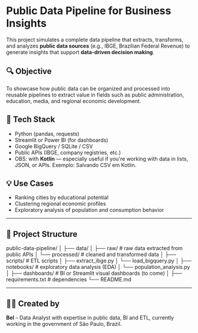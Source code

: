 # Public Data Pipeline for Business Insights

This project simulates a complete data pipeline that extracts, transforms, and analyzes **public data sources** (e.g., IBGE, Brazilian Federal Revenue) to generate insights that support **data-driven decision making**.

## 🔍 Objective

To showcase how public data can be organized and processed into reusable pipelines to extract value in fields such as public administration, education, media, and regional economic development.

## 🧱 Tech Stack

- Python (pandas, requests)
- Streamlit or Power BI (for dashboards)
- Google BigQuery / SQLite / CSV
- Public APIs (IBGE, company registries, etc.)
- OBS: with **Kotlin** — especially useful if you're working with data in lists, JSON, or APIs. Exemplo: Salvando CSV em Kotlin.

## 💡 Use Cases

- Ranking cities by educational potential
- Clustering regional economic profiles
- Exploratory analysis of population and consumption behavior

---

## 📁 Project Structure

public-data-pipeline/ │
├── data/ │
├── raw/ # raw data extracted from public APIs │ 
└── processed/ # cleaned and transformed data │ 
├── scripts/ # ETL scripts │ 
├── extract_ibge.py │ 
└── load_bigquery.py │ 
├── notebooks/ # exploratory data analysis (EDA) │ 
└── population_analysis.py │ 
├── dashboards/ # BI or Streamlit visual dashboards (to come) │ 
├── requirements.txt # dependencies 
└── README.md



---

## 👩‍💻 Created by

**Bel** – Data Analyst with expertise in public data, BI and ETL, currently working in the government of São Paulo, Brazil.



